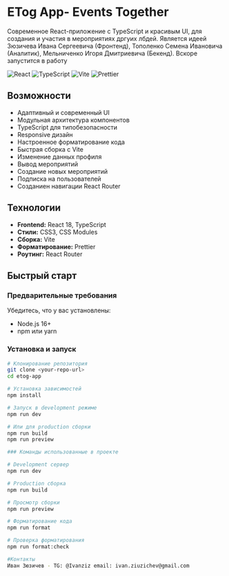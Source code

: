 # ETog App- Events Together

Современное React-приложение с TypeScript и красивым UI, для создания и участия в мероприятиях дргуих лбдей. Является идеей Зюзичева Ивана Сергеевича (Фронтенд), Тополенко Семена Ивановича (Аналитик), Мельниченко Игоря Дмитриевича (Бекенд). Вскоре запустится в работу 

![React](https://img.shields.io/badge/React-18.2.0-blue)
![TypeScript](https://img.shields.io/badge/TypeScript-5.0-blue)
![Vite](https://img.shields.io/badge/Vite-4.4.0-purple)
![Prettier](https://img.shields.io/badge/Prettier-Code%20Formatter-orange)

## Возможности

- Адаптивный и современный UI
- Модульная архитектура компонентов
- TypeScript для типобезопасности
- Responsive дизайн
- Настроенное форматирование кода
- Быстрая сборка с Vite
- Изменение данных профиля
- Вывод мероприятий
- Создание новых мероприятий
- Подписка на пользователей
- Созданиен навигации React Router

## Технологии

- **Frontend:** React 18, TypeScript
- **Стили:** CSS3, CSS Modules
- **Сборка:** Vite
- **Форматирование:** Prettier
- **Роутинг:** React Router

## Быстрый старт

### Предварительные требования

Убедитесь, что у вас установлены:
- Node.js 16+
- npm или yarn

### Установка и запуск

```bash
# Клонирование репозитория
git clone <your-repo-url>
cd etog-app

# Установка зависимостей
npm install

# Запуск в development режиме
npm run dev

# Или для production сборки
npm run build
npm run preview

### Команды использованные в проекте

# Development сервер
npm run dev

# Production сборка
npm run build

# Просмотр сборки
npm run preview

# Форматирование кода
npm run format

# Проверка форматирования
npm run format:check

#Контакты 
Иван Зюзичев - TG: @Ivanziz email: ivan.ziuzichev@gmail.com
